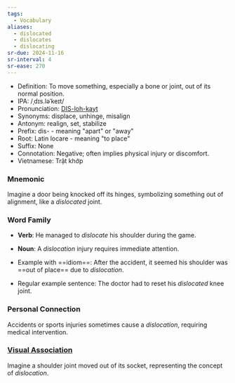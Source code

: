 ```yaml
---
tags:
  - Vocabulary
aliases:
  - dislocated
  - dislocates
  - dislocating
sr-due: 2024-11-16
sr-interval: 4
sr-ease: 270
---
```


- Definition: To move something, especially a bone or joint, out of its normal position.
- IPA: /ˌdɪs.ləˈkeɪt/
- Pronunciation: [DIS-loh-kayt](https://www.google.com/search?q=how+to+pronounce+dislocate)
- Synonyms: displace, unhinge, misalign
- Antonym: realign, set, stabilize
- Prefix: dis- - meaning "apart" or "away"
- Root: Latin locare - meaning "to place"
- Suffix: None
- Connotation: Negative; often implies physical injury or discomfort.
- Vietnamese: Trật khớp

### Mnemonic

Imagine a door being knocked off its hinges, symbolizing something out of alignment, like a *dislocated* joint.

### Word Family

- **Verb**: He managed to *dislocate* his shoulder during the game.
- **Noun**: A *dislocation* injury requires immediate attention.

- Example with ==idiom==: After the accident, it seemed his shoulder was ==out of place== due to *dislocation*.
- Regular example sentence: The doctor had to reset his *dislocated* knee joint.

### Personal Connection

Accidents or sports injuries sometimes cause a *dislocation*, requiring medical intervention.

### [Visual Association](https://www.google.com/search?tbm=isch&q=dislocate)

Imagine a shoulder joint moved out of its socket, representing the concept of *dislocation*.
